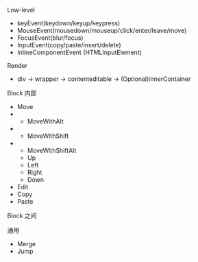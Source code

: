 Low-level

- keyEvent(keydown/keyup/keypress)
- MouseEvent(mousedown/mouseup/click/enter/leave/move)
- FocusEvent(blur/focus)
- InputEvent(copy/paste/insert/delete)
- InlineComponentEvent (HTMLInputElement)

Render

- div -> wrapper -> contenteditable -> (Optional)innerContainer

Block 内部

- Move
- - MoveWithAlt
- - MoveWithShift
- - MoveWithShiftAlt
  * Up
  * Left
  * Right
  * Down
- Edit
- Copy
- Paste

Block 之间

通用

- Merge
- Jump


